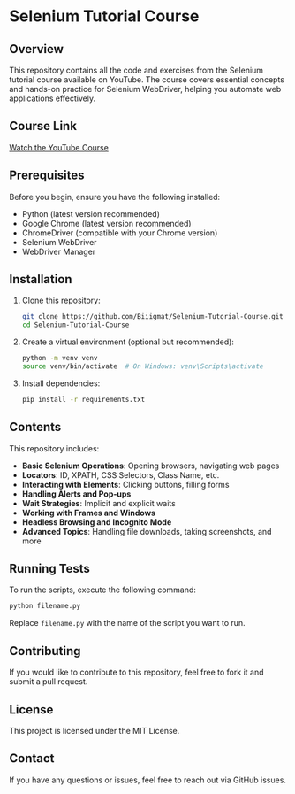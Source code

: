 # Selenium Tutorial Course

## Overview
This repository contains all the code and exercises from the Selenium tutorial course available on YouTube. The course covers essential concepts and hands-on practice for Selenium WebDriver, helping you automate web applications effectively.

## Course Link
[Watch the YouTube Course](https://www.youtube.com/watch?v=SZHvMXwvhhs&list=PLKp9IFVoltbDtZkVPGqwXZLwiSc29DlHu)

## Prerequisites
Before you begin, ensure you have the following installed:
- Python (latest version recommended)
- Google Chrome (latest version recommended)
- ChromeDriver (compatible with your Chrome version)
- Selenium WebDriver
- WebDriver Manager

## Installation
1. Clone this repository:
   ```bash
   git clone https://github.com/Biiigmat/Selenium-Tutorial-Course.git
   cd Selenium-Tutorial-Course
   ```
2. Create a virtual environment (optional but recommended):
   ```bash
   python -m venv venv
   source venv/bin/activate  # On Windows: venv\Scripts\activate
   ```
3. Install dependencies:
   ```bash
   pip install -r requirements.txt
   ```

## Contents
This repository includes:
- **Basic Selenium Operations**: Opening browsers, navigating web pages
- **Locators**: ID, XPATH, CSS Selectors, Class Name, etc.
- **Interacting with Elements**: Clicking buttons, filling forms
- **Handling Alerts and Pop-ups**
- **Wait Strategies**: Implicit and explicit waits
- **Working with Frames and Windows**
- **Headless Browsing and Incognito Mode**
- **Advanced Topics**: Handling file downloads, taking screenshots, and more

## Running Tests
To run the scripts, execute the following command:
```bash
python filename.py
```
Replace `filename.py` with the name of the script you want to run.

## Contributing
If you would like to contribute to this repository, feel free to fork it and submit a pull request.

## License
This project is licensed under the MIT License.

## Contact
If you have any questions or issues, feel free to reach out via GitHub issues.

